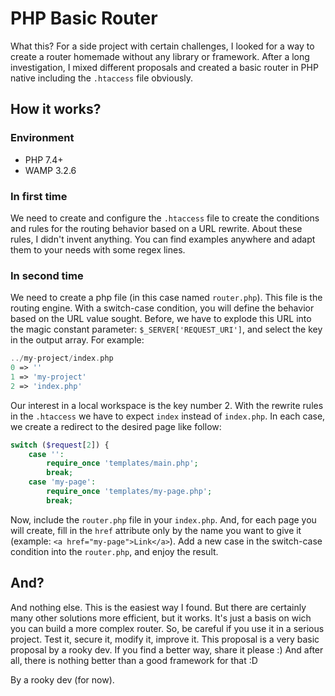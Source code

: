 # PHP Basic Router
What this?
For a side project with certain challenges, I looked for a way to create a router homemade without any library or framework. After a long investigation, I mixed different proposals and created a basic router in PHP native including the `.htaccess` file obviously.
## How it works?
### Environment
- PHP 7.4+
- WAMP 3.2.6
### In first time
We need to create and configure the `.htaccess` file to create the conditions and rules for the routing behavior based on a URL rewrite. About these rules, I didn't invent anything. You can find examples anywhere and adapt them to your needs with some regex lines.
### In second time
We need to create a php file (in this case named `router.php`). This file is the routing engine. With a switch-case condition, you will define the behavior based on the URL value sought.
Before, we have to explode this URL into the magic constant parameter: `$_SERVER['REQUEST_URI']`, and select the key in the output array.
For example:
```php
../my-project/index.php
0 => ''
1 => 'my-project'
2 => 'index.php'
```
Our interest in a local workspace is the key number 2. With the rewrite rules in the `.htaccess` we have to expect `index` instead of `index.php`. In each case, we create a redirect to the desired page like follow:
```php
switch ($request[2]) {
    case '':
        require_once 'templates/main.php';
        break;
    case 'my-page':
        require_once 'templates/my-page.php';
        break;
```
Now, include the `router.php` file in your `index.php`. And, for each page you will create, fill in the `href` attribute only by the name you want to give it (example: `<a href="my-page">Link</a>`). Add a new case in the switch-case condition into the `router.php`, and enjoy the result.
## And?
And nothing else. This is the easiest way I found. But there are certainly many other solutions more efficient, but it works. It's just a basis on wich you can build a more complex router. So, be careful if you use it in a serious project. Test it, secure it, modify it, improve it. This proposal is a very basic proposal by a rooky dev. If you find a better way, share it please :)
And after all, there is nothing better than a good framework for that :D

By a rooky dev (for now).